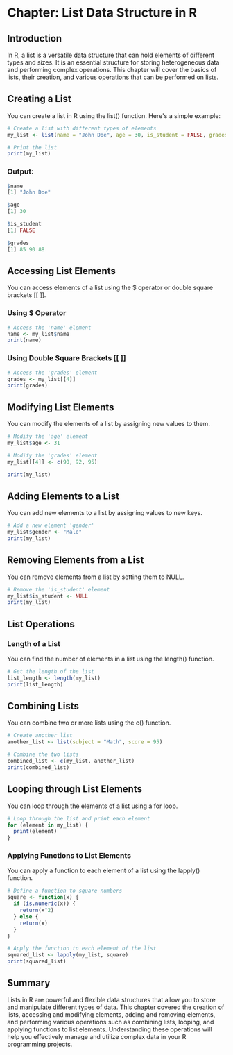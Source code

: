 # Chapter: List Data Structure in R

## Introduction
In R, a list is a versatile data structure that can hold elements of different types and sizes. It is an essential structure for storing heterogeneous data and performing complex operations. This chapter will cover the basics of lists, their creation, and various operations that can be performed on lists.

## Creating a List
You can create a list in R using the list() function. Here's a simple example:

```r
# Create a list with different types of elements
my_list <- list(name = "John Doe", age = 30, is_student = FALSE, grades = c(85, 90, 88))

# Print the list
print(my_list)
```

### Output:

```r
$name
[1] "John Doe"

$age
[1] 30

$is_student
[1] FALSE

$grades
[1] 85 90 88
```

## Accessing List Elements
You can access elements of a list using the $ operator or double square brackets [[ ]].

### Using $ Operator
```r
# Access the 'name' element
name <- my_list$name
print(name)
```

### Using Double Square Brackets [[ ]]
```r
# Access the 'grades' element
grades <- my_list[[4]]
print(grades)
```
## Modifying List Elements
You can modify the elements of a list by assigning new values to them.

```r
# Modify the 'age' element
my_list$age <- 31

# Modify the 'grades' element
my_list[[4]] <- c(90, 92, 95)

print(my_list)
```

## Adding Elements to a List
You can add new elements to a list by assigning values to new keys.

```r
# Add a new element 'gender'
my_list$gender <- "Male"
print(my_list)
```

## Removing Elements from a List
You can remove elements from a list by setting them to NULL.

```r
# Remove the 'is_student' element
my_list$is_student <- NULL
print(my_list)
```

## List Operations
### Length of a List
You can find the number of elements in a list using the length() function.

```r
# Get the length of the list
list_length <- length(my_list)
print(list_length)
```

## Combining Lists
You can combine two or more lists using the c() function.

```r
# Create another list
another_list <- list(subject = "Math", score = 95)

# Combine the two lists
combined_list <- c(my_list, another_list)
print(combined_list)
```

## Looping through List Elements
You can loop through the elements of a list using a for loop.

```r
# Loop through the list and print each element
for (element in my_list) {
  print(element)
}
```

### Applying Functions to List Elements
You can apply a function to each element of a list using the lapply() function.

```r
# Define a function to square numbers
square <- function(x) {
  if (is.numeric(x)) {
    return(x^2)
  } else {
    return(x)
  }
}

# Apply the function to each element of the list
squared_list <- lapply(my_list, square)
print(squared_list)
```

## Summary
Lists in R are powerful and flexible data structures that allow you to store and manipulate different types of data. This chapter covered the creation of lists, accessing and modifying elements, adding and removing elements, and performing various operations such as combining lists, looping, and applying functions to list elements. Understanding these operations will help you effectively manage and utilize complex data in your R programming projects.
